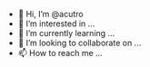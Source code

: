 - 👋 Hi, I’m @acutro
- 👀 I’m interested in ...
- 🌱 I’m currently learning ...
- 💞️ I’m looking to collaborate on ...
- 📫 How to reach me ...

<!---
acutro/acutro is a ✨ special ✨ repository because its `README.md` (this file) appears on your GitHub profile.
You can click the Preview link to take a look at your changes.
--->
